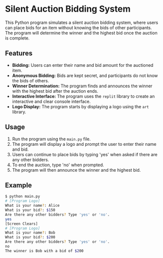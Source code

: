 # Silent Auction Bidding System

This Python program simulates a silent auction bidding system, where users can place bids for an item without knowing the bids of other participants. The program will determine the winner and the highest bid once the auction is complete.

## Features

- **Bidding:** Users can enter their name and bid amount for the auctioned item.
- **Anonymous Bidding:** Bids are kept secret, and participants do not know the bids of others.
- **Winner Determination:** The program finds and announces the winner with the highest bid after the auction ends.
- **Interactive Interface:** The program uses the `replit` library to create an interactive and clear console interface.
- **Logo Display:** The program starts by displaying a logo using the `art` library.

## Usage

1. Run the program using the `main.py` file.
2. The program will display a logo and prompt the user to enter their name and bid.
3. Users can continue to place bids by typing 'yes' when asked if there are any other bidders.
4. To end the auction, type 'no' when prompted.
5. The program will then announce the winner and the highest bid.

## Example

```bash
$ python main.py
# [Program Logo]
What is your name?: Alice
What is your bid?: $150
Are there any other bidders? Type 'yes' or 'no'.
yes
[Screen Clears]
# [Program Logo]
What is your name?: Bob
What is your bid?: $200
Are there any other bidders? Type 'yes' or 'no'.
no
The winner is Bob with a bid of $200

